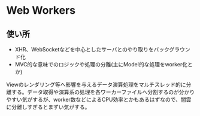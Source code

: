 # Web Workers

## 使い所

* XHR、WebSocketなどを中心としたサーバとのやり取りをバックグラウンド化
* MVC的な意味でのロジックや処理の分離(主にModel的な処理をworker化とか)

Viewのレンダリング等へ影響を与えるデータ演算処理をマルチスレッド的に分離する。データ取得や演算系の処理を各ワーカーファイルへ分割するのが分かりやすい気がするが、worker数などによるCPU効率とかもあるはずなので、闇雲に分離しすぎるとまずい気がする。
